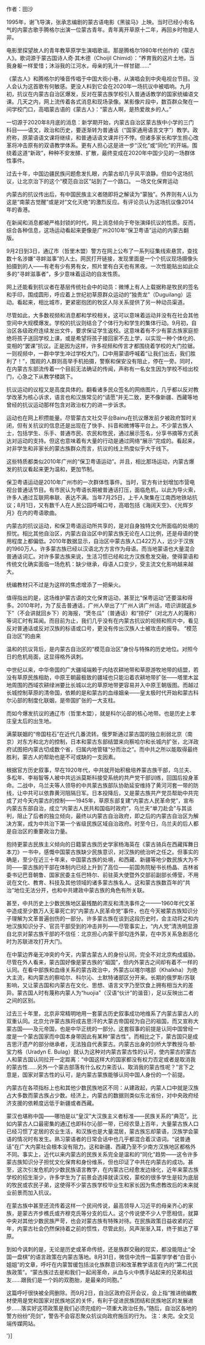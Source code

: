 作者：田沙

1995年，谢飞导演，张承志编剧的蒙古语电影《黑骏马》上映。当时已经小有名气的内蒙古歌手腾格尔出演一位蒙古青年。青年离开草原十二年，再回乡时物是人非。

电影里探望故人的青年教草原学生演唱歌谣。那是腾格尔1980年代创作的《蒙古人》。歌词源于蒙古国诗人奇·其木德（Choijil Chimid）：“养育我的这片土地，当我身躯一样爱惜；沐浴我的江河水，母亲的乳汁一样甘甜……”

《蒙古人》和腾格尔的嗓音传唱于中国大街小巷，从演唱会到中央电视台节目。没人会认为这首歌有何敏感。更没人料到它会在2020年一场抗议中被唱响。九月初，抗议在内蒙古自治区爆发，反对在蒙古族学校引入普通话教学的国家统编语文课。几天之内，网上流传着各式消息和现场录像。某影像片段中，数百群众聚在一间学校门口，高唱蒙古语的《蒙古人》：“蒙古人啊，是热爱故乡的人。”

一切源于2020年8月底的消息：新学期开始，内蒙古自治区蒙古族中小学的三门科目——语文，政治和历史，要逐渐转为普通话（“国家通用语言文字”）教学。政府称，原蒙语语文课将继续，和普通话语文课并行不悖。但诸多家长和学生担心改革将冲击原有的双语教学体系。更有人担心这是进一步“汉化”或“同化”的开端。围绕着这道“新政”，种种不安发酵、扩散，最终变成在2020年中国少见的一场群体性事件。

过去十年，中国边疆民族问题愈发扎眼，内蒙古却几乎风平浪静。但如今这场抗议，让北京治下的这个“模范自治区”站到了一个路口。 一场文化保育运动

内蒙古的抗议传出后，有中国民族主义者随即将之解读为“蒙独”。外界则有人认为这是“南蒙古觉醒”或是对“文化灭绝”的激烈反应。有评论员认为这场抗议像2014年的香港。

在新闻和消息都被严格封锁的时代，网上消息倾向于夸张演绎抗议的性质。反而，综合各种信息，这场运动看起来更像是广州2010年“保卫粤语”运动的内蒙古翻版。

9月2日到3日，通辽市（哲里木盟）警方在网上公布了一系列征集线索悬赏，查找数十名涉嫌“寻衅滋事”的人士。网民打开链接，发现里面是一个个抗议现场摄像头拍摄到的人——有老有少有男有女，照片里有白天也有黑夜。一次性能贴出如此众多的“寻衅滋事者”，多少意味着运动的自发性质。

网上还能看到抗议者在基层传统社会中的动员：微博上有人上载据称是牧民的签名和手印，围成圆形，呼应着上世纪初草原群众运动的“独贵龙”（Duguilang）运动。看起来，相比城市，更紧密抱团的牧区人际关系提供了另一种动员渠道。

尽管如此，大多数视频和消息都和学校相关。这可以意味着运动并没有在社会其他空间中大规模爆发。学校的抗议则结合了个体行为和学生的集体行动。9月初，自治区各级政府连续发出文件，要求保证学生返校。这意味着有不少有蒙古族家庭拒绝将孩子送回学校上课，或是希望将孩子接回家不去上学，以实现一种个体化的、变相的“罢课”抗议。正是因为这样，许多视频和传言才都围绕着学校的大门拉锯。一则视频中，一群中学生冲过学校大门，口中用蒙语呼喊着“让我们出去，我们胜利了！”，围观的人群则高举手机拍摄，警察和保安没有阻止，停在一旁。同时，在内蒙古东部流传着一个目前无法确证的传闻，声称有一名女生因为学校不给出校门，心急之下从教学楼跳下。

抗议运动的议程又是高度具体的。翻看诸多民众签名的网络图片，几乎都以反对教学改革为核心诉求，语言也和汉族常见的“请愿”并无二致，更不像新疆、西藏等地曾经的抗议运动那样包含对政治权力的进一步诉求。

运动也在网上积攒能量。尽管蒙古文社交平台Bainu在抗议爆发前夕被政府暂时关闭，但有关抗议的信息还是出现在了快手、抖音和微博等平台上。不少蒙古族人士，包括学生、乐手、普通市民、农民和牧民，通过展示签名，分享书摘等方式表达对运动的支持。但这也意味着有大量的行动是通过网络“展示”完成的。看起来，对非学生和非家长的蒙古族群众而言，抗议的线上热度似乎大于线下。

这些特质都类似2010年广州的“保卫粤语运动”。并且，相比那场运动，内蒙古爆发的抗议看起来更为温和，更加节制。

保卫粤语运动是2010年广州市的一次群体性事件。当时，官方有计划增加市营电视台普通话节目。有市民认为粤语长期被普通话打压，面临危机，以此为导火索，许多人通过互联网串联、表达不满。当年7月25日，上千人聚集在江南西地铁站抗议；8月1日，又有数千人在人民公园呼喊口号，高唱包括《海阔天空》、《光辉岁月》在内的粤语歌曲。

内蒙古的抗议运动，和保卫粤语运动所共享的，是对自身独特文化所面临的处境的担忧。相比其他自治区，内蒙古自治区中的蒙古族无论在人口比例，还是母语的使用程度上都偏低。2010年数据显示，自治区中蒙古族人口422万人，远少于汉族的1960万人。许多蒙古族已经以汉语北方方言作为母语。而当地蒙语也大量混合普通话词汇。对许多蒙古族来说，生活习惯已经和北方汉族愈发交融，使得蒙语和传统文化确实面临一场危机：缺少继承，母语人口变少，受主流文化影响越来越大。

统编教材只不过是为这样的焦虑增添了一把柴火。

值得指出的是，这场维护蒙古语的文化保育运动，甚至比“保粤运动”还要温和得多。2010年时，为了反击普通话，广州人举出了“广州人讲广州话，唔识讲就返乡下”（不会讲就回乡下）的海报，“煲冬瓜”（普通话）和“捞仔”（对北方人的蔑称）等词汇时有耳闻。而目前为止，我们几乎没有在内蒙古抗议的视频和照片中，看见反对普通话或反对汉族的标语或口号，更没有传出汉族人士被攻击的报导。 “模范自治区”的由来

温和的抗议背后，是内蒙古自治区的“模范自治区”身份与特殊的历史地位。对照今日的危机局面，这显得格外讽刺。

中世纪以来，中华帝国的广大疆域端赖于内陆农耕地带和草原游牧地带的结盟，若没有草原民族相助，中原王朝最极致的疆域也只能沿着农耕地带扩张——塔里木盆地周围的西域农耕绿洲要比长城以北的草原地带更容易并入中原王朝版图。而越过长城控制草原的清帝国，依赖的是和蒙古的血缘姻亲——皇太极时代开始和蒙古科尔沁部的制度化联姻，是帝国扩张的一大支柱。

而如今爆发抗议的通辽市（哲里木盟），就是科尔沁部的核心地带。也是历史上孝庄皇太后的出生地。

满蒙联姻的“帝国柱石”在近代几番流转。俄罗斯通过蒙古国的独立削弱北京（南京）对东方和北方的控制，日本和蒙古东部结盟来向察哈尔和长城内扩张，北洋政府试图把内蒙古切成数个省，归属内地管辖“分而治之”。而中共之所以能取得最终胜利，蒙古人的帮助也是不可或缺的一支因素。

根据官方历史叙事，早在1920年代，中共就开始积极培养蒙古族干部，乌兰夫、多松年、李裕智等人被中共远派莫斯科接受系统的共产党干部训练，回国后投身革命。二战中，乌兰夫等人领导的中共蒙古族部队协助延安维持了黄河河套一带的防线，让中共可以依靠黄河阻隔日军。日本投降后，又是蒙古族共产党员帮助中共完成了对今天内蒙古的控制——1945年，草原东部复建“内蒙古人民革命党”，宣布内蒙古东部自治，成立“内蒙古人民共和国临时政府”，乌兰夫“单刀赴会”与其谈判，阻止了后者的独立倾向，最终以内蒙古自治政府，即之后的内蒙古自治区为解决方案，成为中共治下第一个省级民族区域自治政府。时至今日，乌兰夫的后人都是自治区的重要政治力量。

抱持更蒙古民族主义倾向的日籍蒙古族历史学家杨海英在《蒙古骑兵在西藏挥舞日本刀》一书中，感慨中国蒙古族缺少民族意识，对汉族的统治听之任之。但事实的确是，至少在近三十年来，中国蒙古族的处境，和西藏、新疆等地少数民族大为不同——蒙古族的干部在体制内已经上升到了高位——前国务院秘书长杨晶、吉林省委书记巴音朝鲁、国家民委主任巴特尔、前驻英大使暨外交部前副部长傅莹，不用说在文化、教育、科技及其他领域的诸多蒙古族名人。这和蒙古族数百年的“共治”地位无法分开，也和中共建政中蒙古族的角色有所关联。

甚至，中共历史上少数民族地区最残酷的肃反和清洗事件之一——1960年代文革中造成至少数万人无辜死亡的“内蒙古人民革命党”事件，也在今天被蒙古族知识分子理解为文革普遍创伤的一部分。许多蒙古族在谈到这段历史时，会主动将之和内地汉族知识分子、官员干部受到的冲击并列——尽管事实上，“内人党”清洗明显源自北京对蒙古族干部的不信任：北京担心内蒙干部勾连外蒙，在中苏关系急剧恶化时为苏联进攻打开大门。

在中蒙边界毫无冲突的今天，内蒙古蒙古人的身份认同，完全不对北京构成威胁。尽管在外人看来，蒙古国好像是蒙古族的“祖国”，但内外蒙古之间却有着不一样的认同。在看中部族和血缘关系的蒙古政治中，外蒙古以喀尔喀部（Khalkha）为绝大主流，和内蒙古的察哈尔、科尔沁、土默特诸部区分开来。长期的俄罗斯/苏联影响，又让蒙古国和内蒙古在文化、思想、语言文字乃至饮食上拥有相当大的差异。蒙古国人时有蔑称内蒙人为“huojia”（汉语“伙计”的谐音），足以反映出二者之间的区别。

过去三十年里，北京非常精明地用一套蒙古历史叙事成功地维系了内蒙古蒙古人的双重认同。北京允许蒙古族将成吉思汗的大蒙古帝国视为自己的祖国，而又宣称大蒙古国——及元帝国，也是中华正统的一部分。这套叙事的前提是认同中国曾经一度是一个蒙古国家而中国本身带因此有某种“蒙古性”。而相比之下，蒙古国只是成吉思汗遗产的部分继承者，无法独自代表蒙古。内蒙古出身的剑桥大学教授乌·额·宝力格（Uradyn E. Bulag）就认为这种对内蒙古蒙古性的认可，使内蒙古的蒙古人和蒙古国认同拉开一定距离：“中国这样大的国家都没有权力否定或者是取消我的蒙古性……另外一个蒙古部落有什么权力来否认、取消我的蒙古性呢？”言下之意是，国家对蒙古性的认可，是内蒙古蒙族能够认同中国人身份的一个前提。

内蒙古在各项指标上也和其他少数民族地区不同：从建政起，内蒙人口中就是汉族占大多数而蒙古族占少数。经济上，内蒙古的数据则类似东北省份，对中央政府经济支援的依赖度远低于新疆或者西藏。

蒙汉也堪称中国——哪怕是以“皇汉”大汉族主义者标准——民族关系的“典范”。比如内蒙古人口最密集的通辽也即科尔沁部一带，已经农垦上百年，大量蒙古族人口已经习惯了定居的农业生活，和汉族也是大量混居，蒙古族忘却蒙语，汉族学会蒙语的情况时有发生。熟习蒙语者的日常会话中也几乎都混合着汉语词。“说普通话”在广大内蒙社会根本没有阻力。这和新疆、西藏乃至不少南方汉族地区都格外不同。事实上，近代以来内蒙古的民族关系完全是温和的“同化”趋势——这令许多蒙古族知识分子担忧文化保育和身份维系，但也印证了中共在内蒙古的成功。甚至，这次引发危机的少数民族语言教学，在内蒙古已经愈发边缘化，近年来蒙古族学校的招生渐少，许多学生为了前景会选择就读汉校，蒙校的很多学生是较为底层的牧民或农民子弟，这使得不少蒙古族学校毕业生和家长因为焦虑教改后的未来就业前景而加入抗议。

在蒙古族中甚至还流传着这样一个民间传说，最高领导人习近平的母亲齐心的家族，是蒙古齐步樵氏或齐穆克氏等分支的后人。这个传说使不少人宁愿相信，就算中央对其他少数民族严苛，也会对蒙古族有特殊对待。在民族政策日益收紧的近年，内蒙古社会仍然保持着之前的惯性，尽管此刻，风声渐渐入耳，终于抵达了草原。

到如今讽刺的是，无论是历史或革命传统，还是族群交融的现实，都没能阻止“全国一盘棋”的语言政策在内蒙古落地。8月31日，微信中流传一篇蒙学学者“白音小姐姐”的文章，呼吁在内蒙暂缓包括淡化族群意识和改革教学语言在内的“第二代民族政策”。“蒙古族过去是和我们一起闹革命，从血与火中携手站起来的兄弟和战友……跟我们是一个妈的双胞胎，是最亲的同胞。”

这篇呼吁很快被全网删除。而9月2日，自治区政府召开会议，会上指“推进统编教材使用是党和国家对民族地区的关怀，有利于促进民族团结和民族地区的发展进步……落实好这项政策是我们必须完成的一项重大政治任务。”随后，自治区各地的警方纷纷“亮剑”，警告不会容忍聚众抗议向政府施压的行为。 注：未完。全文见端传媒网站。

'}]